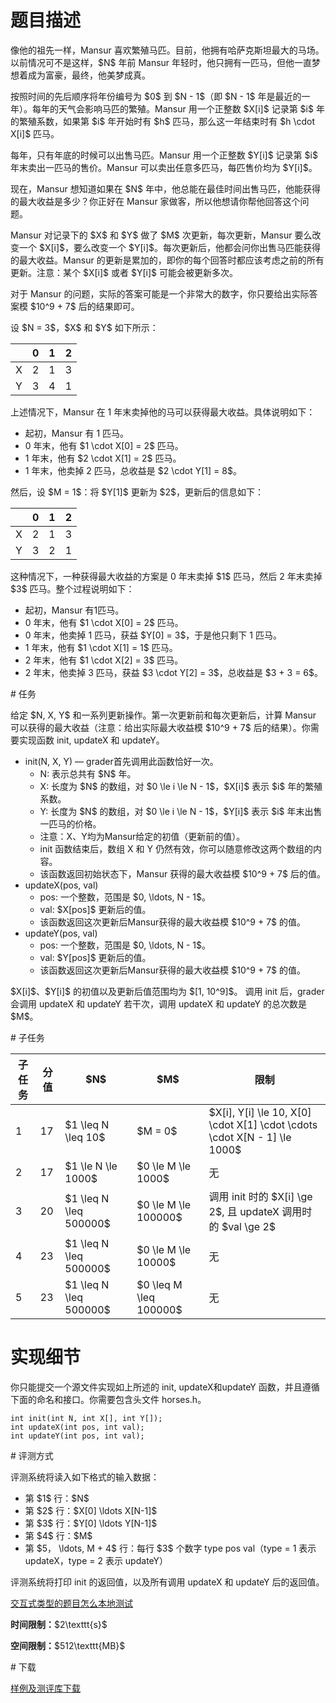 # 题目描述

<p>像他的祖先一样，Mansur 喜欢繁殖马匹。目前，他拥有哈萨克斯坦最大的马场。以前情况可不是这样，$N$ 年前 Mansur 年轻时，他只拥有一匹马，但他一直梦想着成为富豪，最终，他美梦成真。</p>
<p>按照时间的先后顺序将年份编号为 $0$ 到 $N - 1$（即 $N - 1$ 年是最近的一年）。每年的天气会影响马匹的繁殖。Mansur 用一个正整数 $X[i]$ 记录第 $i$ 年的繁殖系数，如果第 $i$ 年开始时有 $h$ 匹马，那么这一年结束时有 $h \cdot X[i]$ 匹马。</p>
<p>每年，只有年底的时候可以出售⻢匹。Mansur ⽤⼀个正整数 $Y[i]$ 记录第 $i$ 年末卖出⼀匹⻢的售价。Mansur 可以卖出任意多匹⻢，每匹售价均为 $Y[i]$。</p>
<p>现在，Mansur 想知道如果在 $N$ 年中，他总能在最佳时间出售⻢匹，他能获得的最⼤收益是多少？你正好在 Mansur 家做客，所以他想请你帮他回答这个问题。</p>
<p>Mansur 对记录下的 $X$ 和 $Y$ 做了 $M$ 次更新，每次更新，Mansur 要么改变⼀个 $X[i]$，要么改变⼀个 $Y[i]$。每次更新后，他都会问你出售⻢匹能获得的最⼤收益。Mansur 的更新是累加的，即你的每个回答时都应该考虑之前的所有更新。注意：某个 $X[i]$ 或者 $Y[i]$ 可能会被更新多次。</p>
<p>对于 Mansur 的问题，实际的答案可能是⼀个⾮常⼤的数字，你只要给出实际答案模 $10^9 + 7$ 后的结果即可。</p>
<p>设 $N = 3$，$X$ 和 $Y$ 如下所⽰：</p>
<div class="row">
<div class="col-sm-offset-4 col-sm-4">
<div class="table-responsive">
<table class="table table-bordered table-text-center table-vertical-middle"><thead><tr><th></th>
<th>0</th>
<th>1</th>
<th>2</th>
</tr></thead><tbody><tr><td>X</td><td>2</td><td>1</td><td>3</td></tr><tr><td>Y</td><td>3</td><td>4</td><td>1</td></tr></tbody></table></div>
</div>
</div>

<p>上述情况下，Mansur 在 1 年末卖掉他的⻢可以获得最⼤收益。具体说明如下：</p>
<ul><li>起初，Mansur 有 1 匹⻢。</li>
<li>0 年末，他有 $1 \cdot X[0] = 2$ 匹⻢。</li>
<li>1 年末，他有 $2 \cdot X[1] = 2$ 匹⻢。</li>
<li>1 年末，他卖掉 2 匹⻢，总收益是 $2 \cdot Y[1] = 8$。</li>
</ul><p>然后，设 $M = 1$：将 $Y[1]$ 更新为 $2$，更新后的信息如下：</p>
<div class="row">
<div class="col-sm-offset-4 col-sm-4">
<div class="table-responsive">
<table class="table table-bordered table-text-center table-vertical-middle"><thead><tr><th></th>
<th>0</th>
<th>1</th>
<th>2</th>
</tr></thead><tbody><tr><td>X</td><td>2</td><td>1</td><td>3</td></tr><tr><td>Y</td><td>3</td><td>2</td><td>1</td></tr></tbody></table></div>
</div>
</div>

<p>这种情况下，⼀种获得最⼤收益的⽅案是 0 年末卖掉 $1$ 匹⻢，然后 2 年末卖掉 $3$ 匹⻢。整个过程说明如下：</p>
<ul><li>起初，Mansur 有1匹⻢。</li>
<li>0 年末，他有 $1 \cdot X[0] = 2$ 匹⻢。</li>
<li>0 年末，他卖掉 1 匹⻢，获益 $Y[0] = 3$，于是他只剩下 1 匹⻢。</li>
<li>1 年末，他有 $1 \cdot X[1] = 1$ 匹⻢。</li>
<li>2 年末，他有 $1 \cdot X[2] = 3$ 匹⻢。</li>
<li>2 年末，他卖掉 3 匹⻢，获益 $3 \cdot Y[2] = 3$，总收益是 $3 + 3 = 6$。</li>
</ul># 任务


<p>给定 $N, X, Y$ 和⼀系列更新操作。第⼀次更新前和每次更新后，计算 Mansur 可以获得的最⼤收益（注意：给出实际最⼤收益模 $10^9 + 7$ 后的结果）。你需要实现函数 init, updateX 和 updateY。</p>
<ul><li>init(N, X, Y) — grader⾸先调⽤此函数恰好⼀次。<ul><li>N: 表⽰总共有 $N$ 年。</li>
<li>X: ⻓度为 $N$ 的数组，对 $0 \le i \le N - 1$，$X[i]$ 表⽰ $i$ 年的繁殖系数。</li>
<li>Y: ⻓度为 $N$ 的数组，对 $0 \le i \le N - 1$，$Y[i]$ 表⽰ $i$ 年末出售⼀匹⻢的价格。</li>
<li>注意：X、Y均为Mansur给定的初值（更新前的值）。</li>
<li>init 函数结束后，数组 X 和 Y 仍然有效，你可以随意修改这两个数组的内容。</li>
<li>该函数返回初始状态下，Mansur 获得的最⼤收益模 $10^9 + 7$ 后的值。</li>
</ul></li>
<li>updateX(pos, val)<ul><li>pos: ⼀个整数，范围是 $0, \ldots, N - 1$。</li>
<li>val: $X[pos]$ 更新后的值。</li>
<li>该函数返回这次更新后Mansur获得的最⼤收益模 $10^9 + 7$ 的值。</li>
</ul></li>
<li>updateY(pos, val)<ul><li>pos: ⼀个整数，范围是 $0, \ldots, N - 1$。</li>
<li>val: $Y[pos]$ 更新后的值。</li>
<li>该函数返回这次更新后Mansur获得的最⼤收益模 $10^9 + 7$ 的值。</li>
</ul></li>
</ul><p>$X[i]$、$Y[i]$ 的初值以及更新后值范围均为 $[1, 10^9]$。
调⽤ init 后，grader 会调⽤ updateX 和 updateY 若⼲次，调⽤ updateX 和 updateY 的总次数是 $M$。</p>
# 子任务


<div class="table-responsive">
<table class="table table-bordered table-text-center table-vertical-middle"><thead><tr><th>子任务</th>
<th>分值</th>
<th>$N$</th>
<th>$M$</th>
<th>限制</th>
</tr></thead><tbody><tr><td>1</td><td>17</td><td>$1 \leq N \leq 10$</td><td>$M = 0$</td><td>$X[i], Y[i] \le 10, X[0] \cdot X[1] \cdot \cdots \cdot X[N - 1] \le 1000$</td></tr><tr><td>2</td><td>17</td><td>$1 \le N \le 1000$</td><td>$0 \le M \le 1000$</td><td>无</td></tr><tr><td>3</td><td>20</td><td>$1 \leq N \leq 500000$</td><td>$0 \le M \le 100000$</td><td>调用 init 时的 $X[i] \ge 2$, 且 updateX 调用时的 $val \ge 2$</td></tr><tr><td>4</td><td>23</td><td>$1 \leq N \leq 500000$</td><td>$0 \le M \le 10000$</td><td>无</td></tr><tr><td>5</td><td>23</td><td>$1 \leq N \leq 500000$</td><td>$0 \leq M \leq 100000$</td><td>无</td></tr></tbody></table></div>


# 实现细节


<p>你只能提交一个源文件实现如上所述的 init, updateX和updateY 函数，并且遵循下面的命名和接口。你需要包含头文件 horses.h。</p>
<pre><code class="sh_cpp">int init(int N, int X[], int Y[]);
int updateX(int pos, int val);
int updateY(int pos, int val);</code></pre>
# 评测方式


<p>评测系统将读入如下格式的输入数据：</p>
<ul><li>第 $1$ 行：$N$</li>
<li>第 $2$ 行：$X[0] \ldots X[N-1]$</li>
<li>第 $3$ 行：$Y[0] \ldots Y[N-1]$</li>
<li>第 $4$ 行：$M$</li>
<li>第 $5， \ldots, M + 4$ 行：每行 $3$ 个数字 type pos val（type = 1 表示 updateX，type = 2 表示 updateY）</li>
</ul><p>评测系统将打印 init 的返回值，以及所有调⽤ updateX 和 updateY 后的返回值。</p>
<p><a href="/faq">交互式类型的题目怎么本地测试</a></p>
<p><strong>时间限制：</strong>$2\texttt{s}$</p>
<p><strong>空间限制：</strong>$512\texttt{MB}$</p>
# 下载


<p><a href="/download.php?type=problem&amp;id=232">样例及测评库下载</a></p>
